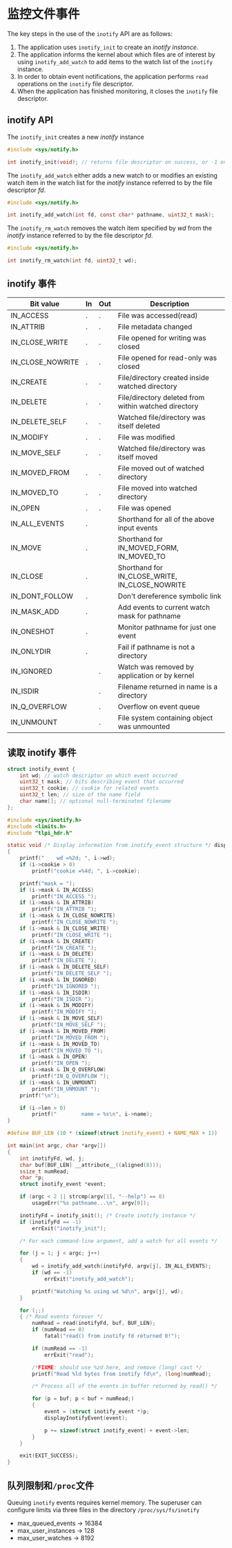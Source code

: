 # 监控文件事件

The key steps in the use of the `inotify` API are as follows:

1. The application uses `inotify_init` to create an _inotify instance_.
2. The application informs the kernel about which files are of interest by using `inotify_add_watch` to add items to the watch list of the `inotify` instance.
3. In order to obtain event notifications, the application performs `read` operations on the `inotify` file descriptor.
4. When the application has finished monitoring, it closes the `inotify` file descriptor.

## inotify API

The `inotify_init` creates a new _inotify_ instance

```c
#include <sys/notify.h>

int inotify_init(void); // returns file descriptor on success, or -1 on error
```

The `inotify_add_watch` either adds a new watch to or modifies an existing watch item in the watch list for the _inotify_ instance referred to by the file descriptor _fd_.

```c
#include <sys/notify.h>

int inotify_add_watch(int fd, const char* pathname, uint32_t mask);
```

The `inotify_rm_watch` removes the watch item specified by _wd_ from the _inotify_ instance referred to by the file descriptor _fd_.

```c
#include <sys/notify.h>

int inotify_rm_watch(int fd, uint32_t wd);
```

## inotify 事件

| Bit value        | In  | Out | Description                                          |
| ---------------- | --- | --- | ---------------------------------------------------- |
| IN_ACCESS        | .   | .   | File was accessed(read)                              |
| IN_ATTRIB        | .   | .   | File metadata changed                                |
| IN_CLOSE_WRITE   | .   | .   | File opened for writing was closed                   |
| IN_CLOSE_NOWRITE | .   | .   | File opened for read-only was closed                 |
| IN_CREATE        | .   | .   | File/directory created inside watched directory      |
| IN_DELETE        | .   | .   | File/directory deleted from within watched directory |
| IN_DELETE_SELF   | .   | .   | Watched file/directory was itself deleted            |
| IN_MODIFY        | .   | .   | File was modified                                    |
| IN_MOVE_SELF     | .   | .   | Watched file/directory was itself moved              |
| IN_MOVED_FROM    | .   | .   | File moved out of watched directory                  |
| IN_MOVED_TO      | .   | .   | File moved into watched directory                    |
| IN_OPEN          | .   | .   | File was opened                                      |
| IN_ALL_EVENTS    | .   |     | Shorthand for all of the above input events          |
| IN_MOVE          | .   |     | Shorthand for IN_MOVED_FORM, IN_MOVED_TO             |
| IN_CLOSE         | .   |     | Shorthand for IN_CLOSE_WRITE, IN_CLOSE_NOWRITE       |
| IN_DONT_FOLLOW   | .   |     | Don't dereference symbolic link                      |
| IN_MASK_ADD      | .   |     | Add events to current watch mask for pathname        |
| IN_ONESHOT       | .   |     | Monitor pathname for just one event                  |
| IN_ONLYDIR       | .   |     | Fail if pathname is not a directory                  |
| IN_IGNORED       |     | .   | Watch was removed by application or by kernel        |
| IN_ISDIR         |     | .   | Filename returned in name is a directory             |
| IN_Q_OVERFLOW    |     | .   | Overflow on event queue                              |
| IN_UNMOUNT       |     | .   | File system containing object was unmounted          |

## 读取 inotify 事件

```c
struct inotify_event {
    int wd; // watch descriptor on which event occurred
    uint32_t mask; // bits describing event that occurred
    uint32_t cookie; // cookie for related events
    uint32_t len; // size of the name field
    char name[]; // optional null-terminated filename
};
```

```c
#include <sys/inotify.h>
#include <limits.h>
#include "tlpi_hdr.h"

static void /* Display information from inotify_event structure */ displayInotifyEvent(struct inotify_event *i)
{
    printf("    wd =%2d; ", i->wd);
    if (i->cookie > 0)
        printf("cookie =%4d; ", i->cookie);

    printf("mask = ");
    if (i->mask & IN_ACCESS)
        printf("IN_ACCESS ");
    if (i->mask & IN_ATTRIB)
        printf("IN_ATTRIB ");
    if (i->mask & IN_CLOSE_NOWRITE)
        printf("IN_CLOSE_NOWRITE ");
    if (i->mask & IN_CLOSE_WRITE)
        printf("IN_CLOSE_WRITE ");
    if (i->mask & IN_CREATE)
        printf("IN_CREATE ");
    if (i->mask & IN_DELETE)
        printf("IN_DELETE ");
    if (i->mask & IN_DELETE_SELF)
        printf("IN_DELETE_SELF ");
    if (i->mask & IN_IGNORED)
        printf("IN_IGNORED ");
    if (i->mask & IN_ISDIR)
        printf("IN_ISDIR ");
    if (i->mask & IN_MODIFY)
        printf("IN_MODIFY ");
    if (i->mask & IN_MOVE_SELF)
        printf("IN_MOVE_SELF ");
    if (i->mask & IN_MOVED_FROM)
        printf("IN_MOVED_FROM ");
    if (i->mask & IN_MOVED_TO)
        printf("IN_MOVED_TO ");
    if (i->mask & IN_OPEN)
        printf("IN_OPEN ");
    if (i->mask & IN_Q_OVERFLOW)
        printf("IN_Q_OVERFLOW ");
    if (i->mask & IN_UNMOUNT)
        printf("IN_UNMOUNT ");
    printf("\n");

    if (i->len > 0)
        printf("        name = %s\n", i->name);
}

#define BUF_LEN (10 * (sizeof(struct inotify_event) + NAME_MAX + 1))

int main(int argc, char *argv[])
{
    int inotifyFd, wd, j;
    char buf[BUF_LEN] __attribute__((aligned(8)));
    ssize_t numRead;
    char *p;
    struct inotify_event *event;

    if (argc < 2 || strcmp(argv[1], "--help") == 0)
        usageErr("%s pathname...\n", argv[0]);

    inotifyFd = inotify_init(); /* Create inotify instance */
    if (inotifyFd == -1)
        errExit("inotify_init");

    /* For each command-line argument, add a watch for all events */

    for (j = 1; j < argc; j++)
    {
        wd = inotify_add_watch(inotifyFd, argv[j], IN_ALL_EVENTS);
        if (wd == -1)
            errExit("inotify_add_watch");

        printf("Watching %s using wd %d\n", argv[j], wd);
    }

    for (;;)
    { /* Read events forever */
        numRead = read(inotifyFd, buf, BUF_LEN);
        if (numRead == 0)
            fatal("read() from inotify fd returned 0!");

        if (numRead == -1)
            errExit("read");

        /*FIXME: should use %zd here, and remove (long) cast */
        printf("Read %ld bytes from inotify fd\n", (long)numRead);

        /* Process all of the events in buffer returned by read() */

        for (p = buf; p < buf + numRead;)
        {
            event = (struct inotify_event *)p;
            displayInotifyEvent(event);

            p += sizeof(struct inotify_event) + event->len;
        }
    }

    exit(EXIT_SUCCESS);
}
```

## 队列限制和`/proc`文件

Queuing `inotify` events requires kernel memory. The superuser can configure limits via three files in the directory `/proc/sys/fs/inotify`

- max_queued_events -> 16384
- max_user_instances -> 128
- max_user_watches -> 8192
